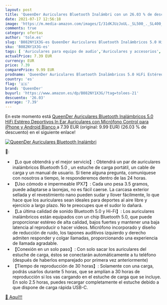 ```yaml
---
layout: post
title: 'QueenDer Auriculares Bluetooth Inalámbri con un 26.03 % de descuento'
date: 2021-07-17 12:56:18
image: 'https://m.media-amazon.com/images/I/31dKJUzJoUL._SL500_._SL400_.jpg'
comments: true
category: ofertas
author: 'tole.es'
slug: 'B082NY1X3G-es QueenDer Auriculares Bluetooth Inalámbricos 5.0 HiFi...'
sku: 'B082NY1X3G-es'
tags: [ 'Auriculares para equipo de audio','Auriculares y accesorios','Electrónica','android','queender', ]
actualPrice: 7.39 EUR
currency: EUR
price: 7.39
comparePrice: 9.99 EUR
prodname: 'QueenDer Auriculares Bluetooth Inalámbricos 5.0 HiFi Estéreo Deportivos In Ear Auriculares con Micrófono Control para iPhone y Android  Blanco '
country: 'es'
flag: '🇪🇸'
brand: 'QueenDer'
buyurl: 'https://www.amazon.es/dp/B082NY1X3G/?tag=tolees-21'
descuento: '26.03'
average: '7.39'
---
```


En este momento está [QueenDer Auriculares Bluetooth Inalámbricos 5.0 HiFi Estéreo Deportivos In Ear Auriculares con Micrófono Control para iPhone y Android  Blanco ](https://www.amazon.es/dp/B082NY1X3G/?tag=tolees-21) a 7.39 EUR (original: 9.99 EUR) (26.03 %  de descuento) en el siguiente enlace!

[![QueenDer Auriculares Bluetooth Inalámbri](https://m.media-amazon.com/images/I/31dKJUzJoUL._SL500_._SL400_.jpg)](https://www.amazon.es/dp/B082NY1X3G/?tag=tolees-21)

🔎:

- 【Lo que obtendrá y el mejor servicio】: Obtendrá un par de auriculares inalámbricos Bluetooth 5.0 , un estuche de carga portátil, un cable de carga y un manual de usuario. Si tiene alguna pregunta, comuníquese con nosotros a tiempo, le responderemos dentro de las 24 horas.
- 【Uso cómodo e impermeable IPX7】: Cada uno pesa 3.5 gramos, puede adaptarse a laorejas, no es fácil caerse. La carcasa exterior sellada y el revestimiento nano pueden sudar y llover fácilmente, lo que hace que los auriculares sean ideales para deportes al aire libre y ejercicio a largo plazo. No te preocupes que el sudor lo dañará.
- 【La última calidad de sonido Bluetooth 5.0 y Hi-Fi】: Los auriculares inalámbricos están equipados con un chip Bluetooth 5.0, que puede proporcionar estéreo de alta calidad, bajos fuertes y mantener una baja latencia al reproducir o hacer videos. Micrófono incorporado y diseño de reducción de ruido, los tapones auditivos izquierdo y derecho admiten responder y colgar llamadas, proporcionando una experiencia de llamada agradable.
- 【Conexión en un solo paso】: Con solo sacar los auriculares del estuche de carga, éstos se conectarán automáticamente a tu teléfono (después de haberlos emparejado por primera vez anteriormente)
- 【Tiempo de reproducción de 30 horas】: Solamente con una carga, podrás usarlos durante 5 horas, que se amplían a 30 horas de reproducción si los vas cargando en el estuche de carga que se incluye. En solo 2.5 horas, puedes recargar completamente el estuche debido a que dispone de carga rápida USB-C.

[🛒 Aquí!!!](https://www.amazon.es/dp/B082NY1X3G/?tag=tolees-21)
